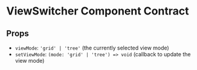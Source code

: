 # ViewSwitcher Component Contract

## Props

- `viewMode`: `'grid' | 'tree'` (the currently selected view mode)
- `setViewMode`: `(mode: 'grid' | 'tree') => void` (callback to update the view mode)
